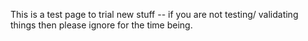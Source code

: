 This is a test page to trial new stuff -- if you are not testing/ validating things then please ignore for the time being.